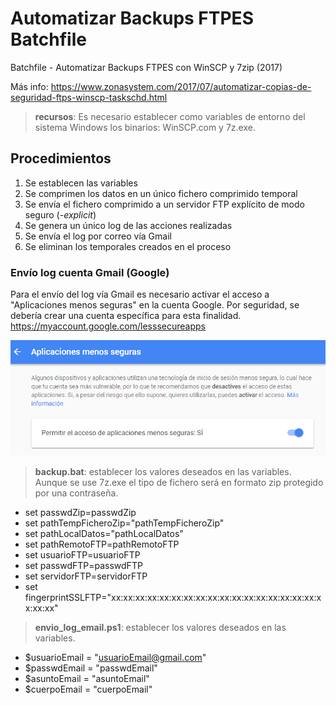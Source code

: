 # Automatizar Backups FTPES Batchfile
Batchfile - Automatizar Backups FTPES con WinSCP y 7zip (2017)

Más info: https://www.zonasystem.com/2017/07/automatizar-copias-de-seguridad-ftps-winscp-taskschd.html

> **recursos**: Es necesario establecer como variables de entorno del sistema Windows los binarios: WinSCP.com y 7z.exe.

## Procedimientos
1. Se establecen las variables
2. Se comprimen los datos en un único fichero comprimido temporal
3. Se envía el fichero comprimido a un servidor FTP explícito de modo seguro (*-explicit*)
4. Se genera un único log de las acciones realizadas
5. Se envía el log por correo vía Gmail
6. Se eliminan los temporales creados en el proceso

### Envío log cuenta Gmail (Google)
Para el envío del log vía Gmail es necesario activar el acceso a "Aplicaciones menos seguras" en la cuenta Google. Por seguridad, se debería crear una cuenta específica para esta finalidad.
https://myaccount.google.com/lesssecureapps

![Aplicaciones menos seguras Google](https://raw.githubusercontent.com/adrianlois/Automatizar-Backups-FTPES-Batchfile/master/screenshots-test/ejecucion_app_menos_seguras_gmail.png)

> **backup.bat**: establecer los valores deseados en las variables. Aunque se use 7z.exe el tipo de fichero será en formato zip protegido por una contraseña.

- set passwdZip=passwdZip
- set pathTempFicheroZip="pathTempFicheroZip"
- set pathLocalDatos="pathLocalDatos"
- set pathRemotoFTP=pathRemotoFTP
- set usuarioFTP=usuarioFTP
- set passwdFTP=passwdFTP
- set servidorFTP=servidorFTP
- set fingerprintSSLFTP="xx:xx:xx:xx:xx:xx:xx:xx:xx:xx:xx:xx:xx:xx:xx:xx:xx:xx:xx:xx"

> **envio_log_email.ps1**: establecer los valores deseados en las variables.

- $usuarioEmail = "usuarioEmail@gmail.com" 
- $passwdEmail = "passwdEmail"
- $asuntoEmail = "asuntoEmail"
- $cuerpoEmail = "cuerpoEmail"
